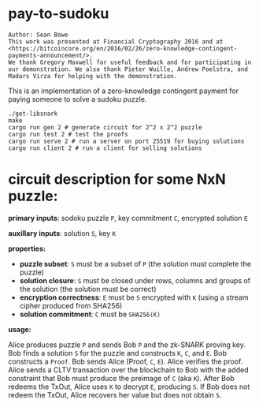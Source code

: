 # pay-to-sudoku

```
Author: Sean Bowe
This work was presented at Financial Cryptography 2016 and at <https://bitcoincore.org/en/2016/02/26/zero-knowledge-contingent-payments-announcement/>.
We thank Gregory Maxwell for useful feedback and for participating in our demonstration. We also thank Pieter Wuille, Andrew Poelstra, and Madars Virza for helping with the demonstration.
```

This is an implementation of a zero-knowledge contingent 
payment for paying someone to solve a sudoku puzzle.

```
./get-libsnark
make
cargo run gen 2 # generate circuit for 2^2 x 2^2 puzzle
cargo run test 2 # test the proofs
cargo run serve 2 # run a server on port 25519 for buying solutions
cargo run client 2 # run a client for selling solutions
```

# circuit description for some NxN puzzle:

**primary inputs**: sodoku puzzle `P`, key commitment `C`, encrypted solution `E`

**auxillary inputs**: solution `S`, key `K`

**properties:**

* **puzzle subset**: `S` must be a subset of `P` (the solution must complete the puzzle)
* **solution closure**: `S` must be closed under rows, columns and groups of the solution (the solution must be correct)
* **encryption correctness**: `E` must be `S` encrypted with `K` (using a stream cipher produced from SHA256)
* **solution commitment**: `C` must be `SHA256(K)`

**usage:**

Alice produces puzzle `P` and sends Bob `P` and the zk-SNARK proving key. Bob finds a solution `S` for the puzzle
and constructs `K`, `C`, and `E`. Bob constructs a `Proof`. Bob sends Alice (Proof, `C`, `E`). Alice verifies the
proof. Alice sends a CLTV transaction over the blockchain to Bob with the added constraint that Bob must produce
the preimage of `C` (aka `K`). After Bob redeems the TxOut, Alice uses `K` to decrypt `E`, producing `S`. If Bob
does not redeem the TxOut, Alice recovers her value but does not obtain `S`.
